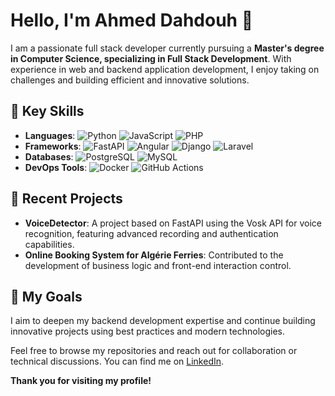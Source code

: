 # Hello, I'm Ahmed Dahdouh 👋

I am a passionate full stack developer currently pursuing a **Master's degree in Computer Science, specializing in Full Stack Development**. With experience in web and backend application development, I enjoy taking on challenges and building efficient and innovative solutions.

## 🌟 Key Skills
- **Languages**:
  ![Python](https://img.icons8.com/ios/452/python.png)
  ![JavaScript](https://img.icons8.com/ios/452/javascript.png)
  ![PHP](https://img.icons8.com/ios/452/php.png)
- **Frameworks**:
  ![FastAPI](https://img.icons8.com/ios/452/fastapi.png)
  ![Angular](https://img.icons8.com/ios/452/angular.png)
  ![Django](https://img.icons8.com/ios/452/django.png)
  ![Laravel](https://img.icons8.com/ios/452/laravel.png)
- **Databases**:
  ![PostgreSQL](https://img.icons8.com/ios/452/postgreesql.png)
  ![MySQL](https://img.icons8.com/ios/452/mysql.png)
- **DevOps Tools**:
  ![Docker](https://img.icons8.com/ios/452/docker.png)
  ![GitHub Actions](https://img.icons8.com/ios/452/github.png)

## 🚀 Recent Projects
- **VoiceDetector**: A project based on FastAPI using the Vosk API for voice recognition, featuring advanced recording and authentication capabilities.
- **Online Booking System for Algérie Ferries**: Contributed to the development of business logic and front-end interaction control.

## 🎯 My Goals
I aim to deepen my backend development expertise and continue building innovative projects using best practices and modern technologies.

Feel free to browse my repositories and reach out for collaboration or technical discussions. You can find me on [LinkedIn](https://www.linkedin.com/in/ahmed-dahdouh/).

**Thank you for visiting my profile!**
